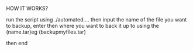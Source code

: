 HOW IT WORKS?

run the script using ./automated.... then input the name of the file you want to backup, enter
then where you want to back it up to using the (name.tar)eg (backupmyfiles.tar)

then end
